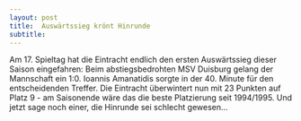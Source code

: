 ```yaml
---
layout: post
title:  Auswärtssieg krönt Hinrunde
subtitle:  
---
```


Am 17. Spieltag hat die Eintracht endlich den ersten Auswärtssieg dieser Saison eingefahren: Beim abstiegsbedrohten MSV Duisburg gelang der Mannschaft ein 1:0. Ioannis Amanatidis sorgte in der 40. Minute für den entscheidenden Treffer. Die Eintracht überwintert nun mit 23 Punkten auf Platz 9 - am Saisonende wäre das die beste Platzierung seit 1994/1995. Und jetzt sage noch einer, die Hinrunde sei schlecht gewesen...


